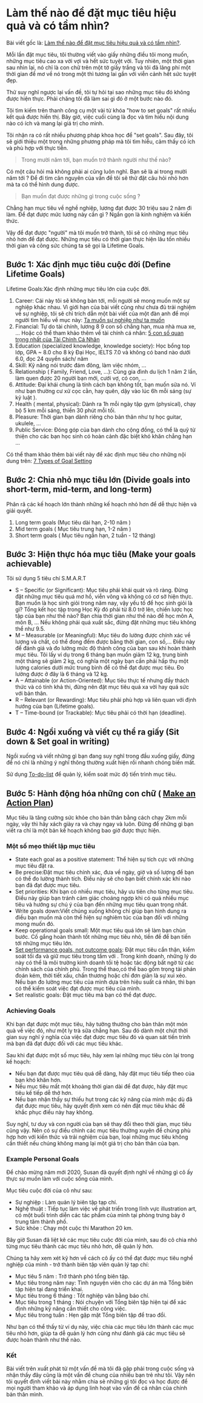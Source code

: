 # Làm thế nào để đặt mục tiêu hiệu quả và có tầm nhìn?

Bài viết gốc là: [Làm thế nào để đặt mục tiêu hiệu quả và có tầm nhìn?](https://spiderum.com/bai-dang/Lam-the-nao-de-dat-muc-tieu-hieu-qua-va-co-tam-nhin-odt). 

Mỗi lần đặt mục tiêu, tôi thường viết vào giấy những điều tôi mong muốn, những mục tiêu cao xa vời vợi và hết sức tuyệt vời. Tuy nhiên, một thời gian sau nhìn lại, nó chỉ là con chữ trên một tờ giấy trắng và tôi đã lãng phí một thời gian để mơ về nó trong một thì tương lai gần với viễn cảnh hết sức tuyệt đẹp.

Thử suy nghĩ ngược lại vấn đề, tôi tự hỏi tại sao những mục tiêu đó không được hiện thực. Phải chăng tôi đã làm sai gì đó ở một bước nào đó.

Tôi tìm kiếm trên thanh công cụ một vài từ khóa "how to set goals" rất nhiều kết quả được hiển thị. Bây giờ, việc cuối cùng là đọc và tìm hiểu nội dung nào có ích và mang lại giá trị cho mình.

Tôi nhận ra có rất nhiều phương pháp khoa học để "set goals". Sau đây, tôi sẽ giới thiệu một trong những phương pháp mà tôi tìm hiểu, cảm thấy có ích và phù hợp với thực tiễn.

> Trong mười năm tới, bạn muốn trở thành người như thế nào?

Có một câu hỏi mà không phải ai cũng luôn nghĩ. Bạn sẽ là ai trong mười năm tới ? Để đi tìm căn nguyên của vấn đề tôi sẽ thử đặt câu hỏi nhỏ hơn mà ta có thể hình dung được.

> Bạn muốn đạt được những gì trong cuộc sống ?

Chẳng hạn mục tiêu về nghề nghiệp, lương đạt được 30 triệu sau 2 năm đi làm. Để đạt được mức lương này cần gì ? Ngắn gọn là kinh nghiệm và kiến thức.

Vậy để đạt được "người" mà tôi muốn trở thành, tôi sẽ có những mục tiêu nhỏ hơn để đạt được. Những mục tiêu có thời gian thực hiện lâu tốn nhiều thời gian và công sức chúng ta sẽ gọi là Lifetime Goals.

## Bước 1: Xác định mục tiêu cuộc đời (Define Lifetime Goals)

Lifetime Goals:Xác định những mục tiêu lớn của cuộc đời.

1. Career: Cái này tôi sẽ không bàn tới, mỗi người sẽ mong muốn một sự nghiệp khác nhau. Vì giới hạn của bài viết cũng như chưa đủ trải nghiệm về sự nghiệp, tôi sẽ chỉ trích dẫn một bài viết của một đàn anh để mọi người tìm hiểu về mục này: [Ta muốn sự nghiệp như ta muốn](https://www.facebook.com/notes/ho%C3%A0ng-nguy%E1%BB%85n/ta-mu%E1%BB%91n-s%E1%BB%B1-nghi%E1%BB%87p-nh%C6%B0-ta-mu%E1%BB%91n/2417028991681247/)
2. Financial: Tự do tài chính, lương 8 9 con số chẳng hạn, mua nhà mua xe, ... Hoặc có thể tham khảo thêm về tài chính cá nhân: [5 con số quan trọng nhất của Tài Chính Cá Nhân](https://www.alex-tu.com/blogging-life/5-con-so-quan-trong-nhat-cua-tai-chinh-ca-nhan)
3. Education (specialized knowledge, knowledge society): Học bổng top lớp, GPA ~ 8.0 cho 8 kỳ Đại Học, IELTS 7.0 và không có band nào dưới 6.0, đọc 24 quyển sách/ năm
4. Skill: Kỹ năng nói trước đám đông, làm việc nhóm, ...
5. Relationship ( Family, Friend, Love, ...): Cùng gia đình du lịch 1 năm 2 lần, làm quen được 20 người bạn mới, cưới vợ, có con, ...
6. Attitude: Đại khái chung là tính cách bạn không tốt, bạn muốn sửa nó. Ví như bạn thường cư xử cọc cằn, hay quên, dậy vào lúc 6h mỗi sáng (sự kỷ luật ).
7. Health ( mental, physical): Dành ra 1h mỗi ngày tập gym (physical), chạy bộ 5 km mỗi sáng, thiền 30 phút mỗi tối.
8. Pleasure: Thời gian bạn dành riêng cho bản thân như tự học guitar, ukulele, ...
9. Public Service: Đóng góp của bạn dành cho cộng đồng, có thể là quỹ từ thiện cho các bạn học sinh có hoàn cảnh đặc biệt khó khăn chẳng hạn ...

Có thể tham khảo thêm bài viết này để xác định mục tiêu cho những nội dung trên: [7 Types of Goal Setting](https://www.developgoodhabits.com/types-of-goals/)



## Bước 2: Chia nhỏ mục tiêu lớn (Divide goals into short-term, mid-term, and long-term)

Phân rã các kế hoạch lớn thành những kế hoạch nhỏ hơn để dễ thực hiện và giải quyết.

1. Long term goals (Mục tiêu dài hạn, 2-10 năm )
2. Mid term goals ( Mục tiêu trung hạn, 1-2 năm )
3. Short term goals ( Mục tiêu ngắn hạn, 2 tuần - 12 tháng)

## Bước 3: Hiện thực hóa mục tiêu (Make your goals achievable)

Tôi sử dụng 5 tiêu chí S.M.A.R.T

- S – Specific (or Significant): Mục tiêu phải khái quát và rõ ràng. Đừng đặt những mục tiêu quá mơ hồ, viễn vông và không có cơ sở hiện thực. Bạn muốn là học sinh giỏi trong năm nay, vậy yếu tố để học sinh giỏi là gì? Tổng kết học tập trong Học Kỳ đó phải từ 8.0 trở lên, chiến lược học tập của bạn như thế nào? Bạn chia thời gian như thế nào để học môn A, môn B, ... Nếu không phải quá xuất sắc, đừng đặt những mục tiêu không thể như 9.5.
- M – Measurable (or Meaningful): Mục tiêu đo lường được chính xác về lượng và chất, có thể đong đếm được bằng thời gian, con số,... Điều này để đánh giá và đo lường mức độ thành công của bạn sau khi hoàn thành mục tiêu. Tôi lấy ví dụ trong 6 tháng bạn muốn giảm 12 kg, trung bình một tháng sẽ giảm 2 kg, có nghĩa một ngày bạn cần phải hấp thụ một lượng calories dưới mức trung bình để có thể đạt được mục tiêu. Đo lường được ở đây là 6 tháng và 12 kg.
- A – Attainable (or Action-Oriented): Mục tiêu thực tế nhưng đầy thách thức và có tính khả thi, đừng nên đặt mục tiêu quá xa vời hay quá sức với bản thân.
- R – Relevant (or Rewarding): Mục tiêu phải phù hợp và liên quan với định hướng của bạn (Lifetime goals).
- T – Time-bound (or Trackable): Mục tiêu phải có thời hạn (deadline).

## Bước 4: Ngồi xuống và viết cụ thể ra giấy (Sit down & Set goal in writing)

Ngồi xuống và viết những gì bạn đang suy nghĩ trong đầu xuống giấy, đừng để nó chỉ là những ý nghĩ thông thường xuất hiện rồi nhanh chóng biến mất.

Sử dụng [To-do-list](https://www.mindtools.com/pages/article/newHTE_05.htm) để quản lý, kiểm soát mức độ tiến trình mục tiêu.

## Bước 5: Hành động hóa những con chữ ( [Make an Action Plan](https://www.mindtools.com/pages/article/newHTE_83.htm))

Mục tiêu là tăng cường sức khỏe cho bản thân bằng cách chạy 2km mỗi ngày, vậy thì hãy xách giày ra và chạy ngay và luôn. Đừng để những gì bạn viết ra chỉ là một bản kế hoạch không bao giờ được thực hiện.


### Một số mẹo thiết lập mục tiêu

- State each goal as a positive statement: Thể hiện sự tích cực với những mục tiêu đặt ra.
- Be precise:Đặt mục tiêu chính xác, đưa về ngày, giờ và số lượng để bạn có thể đo lường thành tích. Điều này sẽ cho bạn biết chính xác khi nào bạn đã đạt được mục tiêu.
- Set priorities: Khi bạn có nhiều mục tiêu, hãy ưu tiên cho từng mục tiêu. Điều này giúp bạn tránh cảm giác choáng ngợp khi có quá nhiều mục tiêu và hướng sự chú ý của bạn đến những mục tiêu quan trọng nhất.
- Write goals down:Viết chúng xuống không chỉ giúp bạn hình dung ra điều bạn muốn mà còn thể hiện sự nghiêm túc của bạn đối với những mong muốn đó.
- Keep operational goals small: Một mục tiêu quá lớn sẽ làm bạn chùn bước. Cố gắng hoàn thành tốt những mục tiêu nhỏ, tiền đề để bạn tiến tới những mục tiêu lớn.
- [Set performance goals, not outcome goals](https://www.mindtools.com/pages/article/newHTE_83.htm): Đặt mục tiêu cẩn thận, kiểm soát tối đa và giữ mục tiêu trong tầm với . Trong kinh doanh, những lý do này có thể là môi trường kinh doanh tồi tệ hoặc tác động bất ngờ từ các chính sách của chính phủ. Trong thể thao,có thể bao gồm trọng tài phán đoán kém, thời tiết xấu, chấn thương hoặc chỉ đơn giản là sự xui xẻo. Nếu bạn đo lường mục tiêu của mình dựa trên hiệu suất cá nhân, thì bạn có thể kiểm soát việc đạt được mục tiêu của mình.
- Set realistic goals: Đặt mục tiêu mà bạn có thể đạt được.

### Achieving Goals

Khi bạn đạt được một mục tiêu, hãy tưởng thưởng cho bản thân một món quà về việc đó, như một ly trà sữa chẳng hạn. Sau đó dành một chút thời gian suy nghĩ ý nghĩa của việc đạt được mục tiêu đó và quan sát tiến trình mà bạn đã đạt được đối với các mục tiêu khác.

Sau khi đạt được một số mục tiêu, hãy xem lại những mục tiêu còn lại trong kế hoạch:

- Nếu bạn đạt được mục tiêu quá dễ dàng, hãy đặt mục tiêu tiếp theo của bạn khó khăn hơn.
- Nếu mục tiêu mất một khoảng thời gian dài để đạt được, hãy đặt mục tiêu kế tiếp dễ thở hơn.
- Nếu bạn nhận thấy sự thiếu hụt trong các kỹ năng của mình mặc dù đã đạt được mục tiêu, hãy quyết định xem có nên đặt mục tiêu khác để khắc phục điều này hay không.

Suy nghĩ, tư duy và con người của bạn sẽ thay đổi theo thời gian, mục tiêu cũng vậy. Nên có sự điều chỉnh các mục tiêu thường xuyên để chúng phù hợp hơn với kiến thức và trải nghiệm của bạn, loại những mục tiêu không cần thiết nếu chúng không mang lại một giá trị cho bản thân của bạn.

### Example Personal Goals

Để chào mừng năm mới 2020, Susan đã quyết định nghĩ về những gì cô ấy thực sự muốn làm với cuộc sống của mình.

Mục tiêu cuộc đời của cô như sau:

- Sự nghiệp : Làm quản lý biên tập tạp chí.
- Nghệ thuật : Tiếp tục làm việc về phát triển trong lĩnh vực illustration art, có một buổi trình diễn các tác phẩm của mình tại phòng trưng bày ở trung tâm thành phố.
- Sức khỏe : Chạy một cuộc thi Marathon 20 km.

Bây giờ Susan đã liệt kê các mục tiêu cuộc đời của mình, sau đó cô chia nhỏ từng mục tiêu thành các mục tiêu nhỏ hơn, dễ quản lý hơn.

Chúng ta hãy xem xét kỹ hơn về cách cô ấy có thể đạt được mục tiêu nghề nghiệp của mình - trở thành biên tập viên quản lý tạp chí:

- Mục tiêu 5 năm : Trở thành phó tổng biên tập.
- Mục tiêu trong năm nay: Tình nguyện viên cho các dự án mà Tổng biên tập hiện tại đang triển khai.
- Mục tiêu trong 6 tháng : Tốt nghiệp văn bằng báo chí.
- Mục tiêu trong 1 tháng : Nói chuyện với Tổng biên tập hiện tại để xác định những kỹ năng cần thiết cho công việc.
- Mục tiêu trong tuần : Hẹn gặp mặt Tổng biên tập để trao đổi.

Như bạn có thể thấy từ ví dụ này, việc chia các mục tiêu lớn thành các mục tiêu nhỏ hơn, giúp ta dễ quản lý hơn cũng như đánh giá các mục tiêu sẽ được hoàn thành như thế nào.

### Kết

Bài viết trên xuất phát từ một vấn đề mà tôi đã gặp phải trong cuộc sống và nhận thấy đây cũng là một vấn đề chung của nhiều bạn trẻ như tôi. Vậy nên tôi quyết định viết bài này nhằm chia sẻ những gì tôi đọc và học được để mọi người tham khảo và áp dụng linh hoạt vào vấn đề cá nhân của chính bản thân mình.





